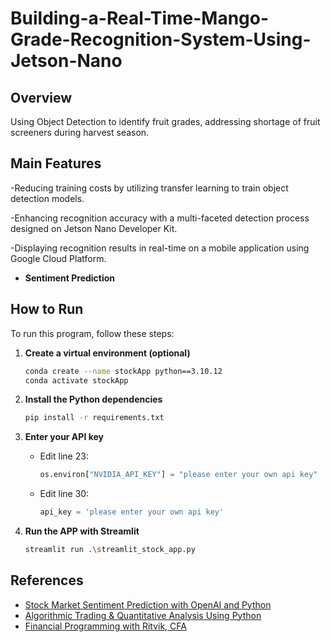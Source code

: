 # Building-a-Real-Time-Mango-Grade-Recognition-System-Using-Jetson-Nano
## Overview

Using Object Detection to identify fruit grades, addressing shortage of fruit screeners during harvest season.

## Main Features

-Reducing training costs by utilizing transfer learning to train object detection models.

-Enhancing recognition accuracy with a multi-faceted detection process designed on Jetson Nano Developer Kit.

-Displaying recognition results in real-time on a mobile application using Google Cloud Platform.

- **Sentiment Prediction**

## How to Run

To run this program, follow these steps:

1. **Create a virtual environment (optional)**
    ```sh
    conda create --name stockApp python==3.10.12
    conda activate stockApp
    ```

2. **Install the Python dependencies**
    ```sh
    pip install -r requirements.txt
    ```

3. **Enter your API key**
    - Edit line 23:
        ```python
        os.environ["NVIDIA_API_KEY"] = "please enter your own api key"
        ```
    - Edit line 30:
        ```python
        api_key = 'please enter your own api key'
        ```

4. **Run the APP with Streamlit**
    ```sh
    streamlit run .\streamlit_stock_app.py
    ```


## References

- [Stock Market Sentiment Prediction with OpenAI and Python](https://www.insightbig.com/post/stock-market-sentiment-prediction-with-openai-and-python)
- [Algorithmic Trading & Quantitative Analysis Using Python](https://www.udemy.com/course/algorithmic-trading-quantitative-analysis-using-python/?couponCode=ST21MT61124)
- [Financial Programming with Ritvik, CFA](https://www.youtube.com/watch?v=fdFfpEtv5BU&t=289s&ab_channel=FinancialProgrammingwithRitvik%2CCFA)
